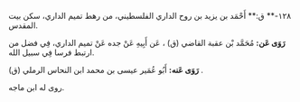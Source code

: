 ١٢٨-** ق:** أَحْمَد بن يزيد بن روح الداري الفلسطيني، من رهط تميم الداري، سكن بيت المقدس.

**رَوَى عَن:** مُحَمَّد بْن عقبة القاضي (ق) ، عَن أَبِيهِ عَنْ جده عَنْ تميم الداري، فِي فضل من ارتبط فرسا فِي سبيل الله.

**رَوَى عَنه:** أَبُو عُمَير عيسى بن محمد ابن النحاس الرملي (ق) .

روى له ابن ماجه.